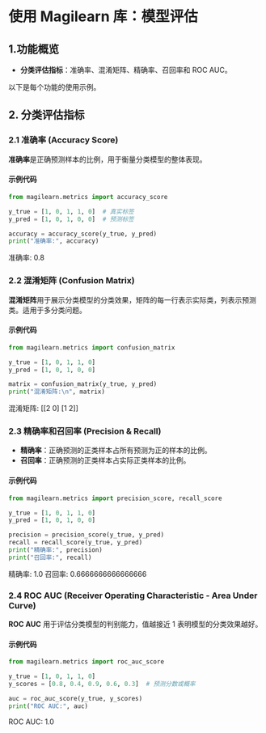 # 使用 Magilearn 库：模型评估

## 1.功能概览

- **分类评估指标**：准确率、混淆矩阵、精确率、召回率和 ROC AUC。

以下是每个功能的使用示例。

## 2. 分类评估指标

### 2.1 准确率 (Accuracy Score)

**准确率**是正确预测样本的比例，用于衡量分类模型的整体表现。

#### 示例代码
```python
from magilearn.metrics import accuracy_score

y_true = [1, 0, 1, 1, 0]  # 真实标签
y_pred = [1, 0, 1, 0, 0]  # 预测标签

accuracy = accuracy_score(y_true, y_pred)
print("准确率:", accuracy)
```

准确率: 0.8

### 2.2 混淆矩阵 (Confusion Matrix)

**混淆矩阵**用于展示分类模型的分类效果，矩阵的每一行表示实际类，列表示预测类。适用于多分类问题。

#### 示例代码
```python
from magilearn.metrics import confusion_matrix

y_true = [1, 0, 1, 1, 0]
y_pred = [1, 0, 1, 0, 0]

matrix = confusion_matrix(y_true, y_pred)
print("混淆矩阵:\n", matrix)
```

混淆矩阵:
 [[2 0]
 [1 2]]

### 2.3 精确率和召回率 (Precision & Recall)

- **精确率**：正确预测的正类样本占所有预测为正的样本的比例。
- **召回率**：正确预测的正类样本占实际正类样本的比例。

#### 示例代码
```python
from magilearn.metrics import precision_score, recall_score

y_true = [1, 0, 1, 1, 0]
y_pred = [1, 0, 1, 0, 0]

precision = precision_score(y_true, y_pred)
recall = recall_score(y_true, y_pred)
print("精确率:", precision)
print("召回率:", recall)
```

精确率: 1.0
召回率: 0.6666666666666666

### 2.4 ROC AUC (Receiver Operating Characteristic - Area Under Curve)

**ROC AUC** 用于评估分类模型的判别能力，值越接近 1 表明模型的分类效果越好。

#### 示例代码
```python
from magilearn.metrics import roc_auc_score

y_true = [1, 0, 1, 1, 0]
y_scores = [0.8, 0.4, 0.9, 0.6, 0.3]  # 预测分数或概率

auc = roc_auc_score(y_true, y_scores)
print("ROC AUC:", auc)
```

ROC AUC: 1.0
